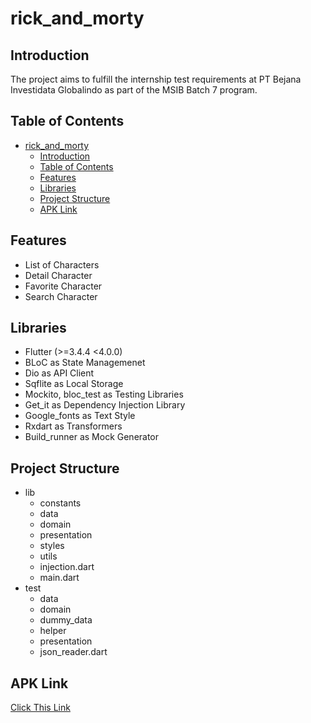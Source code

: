 # rick_and_morty

## Introduction

The project aims to fulfill the internship test requirements at PT Bejana Investidata Globalindo as part of the MSIB Batch 7 program.

## Table of Contents

- [rick\_and\_morty](#rick_and_morty)
  - [Introduction](#introduction)
  - [Table of Contents](#table-of-contents)
  - [Features](#features)
  - [Libraries](#libraries)
  - [Project Structure](#project-structure)
  - [APK Link](#apk-link)

## Features

- List of Characters
- Detail Character
- Favorite Character
- Search Character

## Libraries

- Flutter (>=3.4.4 <4.0.0)
- BLoC as State Managemenet
- Dio as API Client
- Sqflite as Local Storage
- Mockito, bloc_test as Testing Libraries
- Get_it as Dependency Injection Library
- Google_fonts as Text Style
- Rxdart as Transformers
- Build_runner as Mock Generator

## Project Structure

- lib
  - constants
  - data
  - domain
  - presentation
  - styles
  - utils
  - injection.dart
  - main.dart
- test
  - data
  - domain
  - dummy_data
  - helper
  - presentation
  - json_reader.dart

## APK Link

[Click This Link](https://drive.google.com/file/d/16JePmqY-O0El0fb_h5DIh-2mulmyTe4t/view?usp=sharing)
